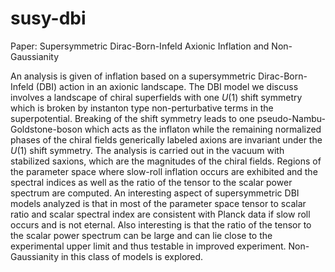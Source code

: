 # susy-dbi
Paper: Supersymmetric Dirac-Born-Infeld Axionic Inflation and Non-Gaussianity

An analysis is given of inflation based on a supersymmetric Dirac-Born-Infeld (DBI) action in an
axionic landscape. The DBI model we discuss involves a landscape of chiral superfields with one
$U(1)$ shift symmetry which is broken by instanton type non-perturbative terms in the
superpotential. Breaking of the shift symmetry leads to one pseudo-Nambu-Goldstone-boson which acts
as the inflaton while the remaining normalized phases of the chiral fields generically labeled
axions are invariant under the $U(1)$ shift symmetry. The analysis is carried out in the vacuum with
stabilized saxions, which are the magnitudes of the chiral fields. Regions of the parameter space
where slow-roll inflation occurs are exhibited and the spectral indices as well as the ratio of the
tensor to the scalar power spectrum are computed. An interesting aspect of supersymmetric DBI models
analyzed is that in most of the parameter space tensor to scalar ratio and scalar spectral index are
consistent with Planck data if slow roll occurs and is not eternal. Also interesting is that the
ratio of the tensor to the scalar power spectrum can be large and can lie close to the experimental
upper limit and thus testable in improved experiment. Non-Gaussianity in this class of models is
explored.